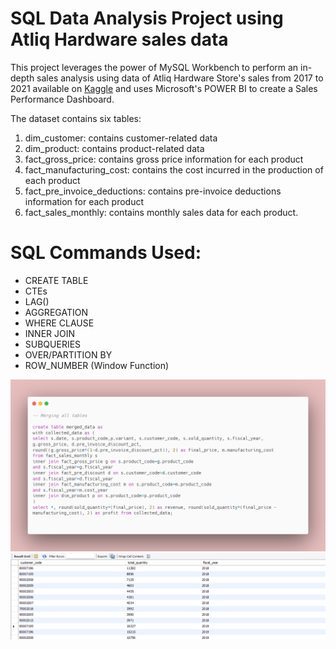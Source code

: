 # SQL Data Analysis Project using Atliq Hardware sales data
This project leverages the power of MySQL Workbench to perform an in-depth sales analysis using data of Atliq Hardware Store's sales from 2017 to 2021 available on [Kaggle](https://www.kaggle.com/code/irnehred/sales-domain-data-analysis) and uses Microsoft's POWER BI to create a Sales Performance Dashboard.

The dataset contains six tables:
1. dim_customer: contains customer-related data
2. dim_product: contains product-related data
3. fact_gross_price: contains gross price information for each product
4. fact_manufacturing_cost: contains the cost incurred in the production of each product
5. fact_pre_invoice_deductions: contains pre-invoice deductions information for each product
6. fact_sales_monthly: contains monthly sales data for each product.

# SQL Commands Used:
- CREATE TABLE
- CTEs
- LAG()
- AGGREGATION
- WHERE CLAUSE
- INNER JOIN
- SUBQUERIES
- OVER/PARTITION BY
- ROW_NUMBER (Window Function)

![Query1](images/query1.1.png)
![result1](images/result1.png)

